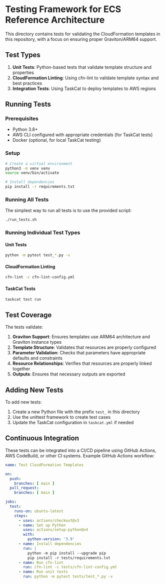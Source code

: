 # Testing Framework for ECS Reference Architecture

This directory contains tests for validating the CloudFormation templates in this repository, with a focus on ensuring proper Graviton/ARM64 support.

## Test Types

1. **Unit Tests**: Python-based tests that validate template structure and properties
2. **CloudFormation Linting**: Using cfn-lint to validate template syntax and best practices
3. **Integration Tests**: Using TaskCat to deploy templates to AWS regions

## Running Tests

### Prerequisites

- Python 3.8+
- AWS CLI configured with appropriate credentials (for TaskCat tests)
- Docker (optional, for local TaskCat testing)

### Setup

```bash
# Create a virtual environment
python3 -m venv venv
source venv/bin/activate

# Install dependencies
pip install -r requirements.txt
```

### Running All Tests

The simplest way to run all tests is to use the provided script:

```bash
./run_tests.sh
```

### Running Individual Test Types

#### Unit Tests

```bash
python -m pytest test_*.py -v
```

#### CloudFormation Linting

```bash
cfn-lint -c cfn-lint-config.yml
```

#### TaskCat Tests

```bash
taskcat test run
```

## Test Coverage

The tests validate:

1. **Graviton Support**: Ensures templates use ARM64 architecture and Graviton instance types
2. **Template Structure**: Validates that resources are properly configured
3. **Parameter Validation**: Checks that parameters have appropriate defaults and constraints
4. **Resource Relationships**: Verifies that resources are properly linked together
5. **Outputs**: Ensures that necessary outputs are exported

## Adding New Tests

To add new tests:

1. Create a new Python file with the prefix `test_` in this directory
2. Use the unittest framework to create test cases
3. Update the TaskCat configuration in `taskcat.yml` if needed

## Continuous Integration

These tests can be integrated into a CI/CD pipeline using GitHub Actions, AWS CodeBuild, or other CI systems. Example GitHub Actions workflow:

```yaml
name: Test CloudFormation Templates

on:
  push:
    branches: [ main ]
  pull_request:
    branches: [ main ]

jobs:
  test:
    runs-on: ubuntu-latest
    steps:
      - uses: actions/checkout@v3
      - name: Set up Python
        uses: actions/setup-python@v4
        with:
          python-version: '3.9'
      - name: Install dependencies
        run: |
          python -m pip install --upgrade pip
          pip install -r tests/requirements.txt
      - name: Run cfn-lint
        run: cfn-lint -c tests/cfn-lint-config.yml
      - name: Run unit tests
        run: python -m pytest tests/test_*.py -v
```
